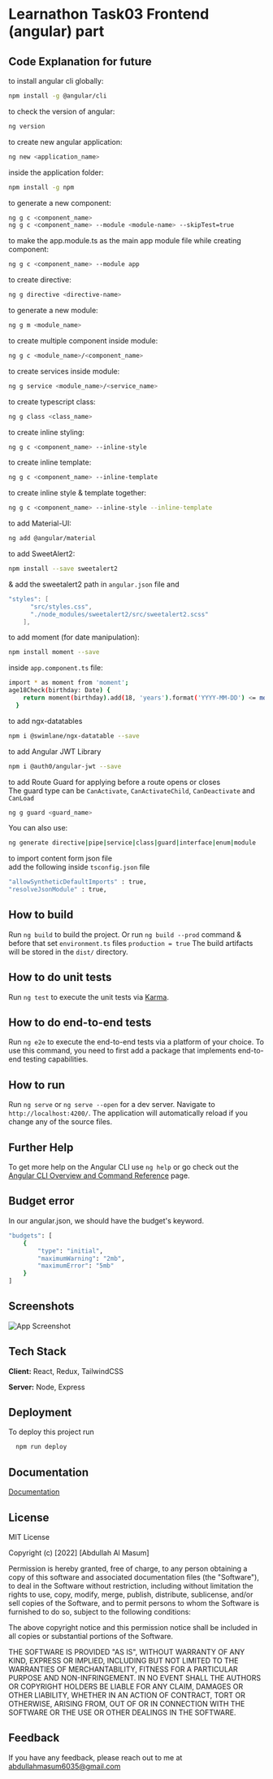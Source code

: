 # Learnathon Task03 Frontend (angular) part

## Code Explanation for future

to install angular cli globally:

```bash
npm install -g @angular/cli
```

to check the version of angular:

```bash
ng version
```

to create new angular application:

```bash
ng new <application_name>
```

inside the application folder:

```bash
npm install -g npm
```

to generate a new component:

```bash
ng g c <component_name>
ng g c <component_name> --module <module-name> --skipTest=true 

```

to make the app.module.ts as the main app module file while creating component:

```bash
ng g c <component_name> --module app
```

to create directive:

```bash
ng g directive <directive-name>
```

to generate a new module:

```bash
ng g m <module_name>
```

to create multiple component inside module:

```bash
ng g c <module_name>/<component_name>
```

to create services inside module:

```bash
ng g service <module_name>/<service_name>
```

to create typescript class:

```bash
ng g class <class_name>
```

to create inline styling:

```bash
ng g c <component_name> --inline-style
```

to create inline template:

```bash
ng g c <component_name> --inline-template
```

to create inline style & template together:

```bash
ng g c <component_name> --inline-style --inline-template
```

to add Material-UI:

```bash
ng add @angular/material
```

to add SweetAlert2:

```bash
npm install --save sweetalert2
```

& add the sweetalert2 path in ```angular.json``` file and

```c
"styles": [
      "src/styles.css",
      "./node_modules/sweetalert2/src/sweetalert2.scss"
    ],
```

to add moment (for date manipulation):

```bash
npm install moment --save
```

inside `app.component.ts` file:

```bash
import * as moment from 'moment';
age18Check(birthday: Date) {
    return moment(birthday).add(18, 'years').format('YYYY-MM-DD') <= moment().format('YYYY-MM-DD');
  }
```

to add ngx-datatables

```bash
npm i @swimlane/ngx-datatable --save
```

to add Angular JWT Library

```bash
npm i @auth0/angular-jwt --save
```

to add Route Guard for applying before a route opens or closes<br/>
The guard type can be `CanActivate`, `CanActivateChild`, `CanDeactivate` and `CanLoad`

```bash
ng g guard <guard_name>
```

You can also use:

```bash
ng generate directive|pipe|service|class|guard|interface|enum|module
```

to import content form json file<br>
add the following inside `tsconfig.json` file
```bash
"allowSyntheticDefaultImports" : true,
"resolveJsonModule" : true,
```

## How to build

Run `ng build` to build the project. Or run `ng build --prod` command & before that set `environment.ts`
files `production = true` The build artifacts will be stored in the `dist/` directory.

## How to do unit tests

Run `ng test` to execute the unit tests via [Karma](https://karma-runner.github.io).

## How to do end-to-end tests

Run `ng e2e` to execute the end-to-end tests via a platform of your choice. To use this command, you need to first add a
package that implements end-to-end testing capabilities.

## How to run

Run `ng serve` or `ng serve --open` for a dev server. Navigate to `http://localhost:4200/`. The application will
automatically reload if you change any of the source files.

## Further Help

To get more help on the Angular CLI use `ng help` or go check out
the [Angular CLI Overview and Command Reference](https://angular.io/cli) page.

## Budget error

In our angular.json, we should have the budget's keyword.

```bash
"budgets": [
    {
        "type": "initial",
        "maximumWarning": "2mb",
        "maximumError": "5mb"
    }
]
```

## Screenshots

![App Screenshot](https://via.placeholder.com/468x300?text=App+Screenshot+Here)

## Tech Stack

**Client:** React, Redux, TailwindCSS

**Server:** Node, Express

## Deployment

To deploy this project run

```bash
  npm run deploy
```

## Documentation

[Documentation](https://docs.google.com/document/d/1aok0PPZw2ZqO7F74tU7SHv-wztoFhG5e1P7XcatPhOY/edit)

## License

MIT License

Copyright (c) [2022] [Abdullah Al Masum]

Permission is hereby granted, free of charge, to any person obtaining a copy
of this software and associated documentation files (the "Software"), to deal
in the Software without restriction, including without limitation the rights
to use, copy, modify, merge, publish, distribute, sublicense, and/or sell
copies of the Software, and to permit persons to whom the Software is
furnished to do so, subject to the following conditions:

The above copyright notice and this permission notice shall be included in all
copies or substantial portions of the Software.

THE SOFTWARE IS PROVIDED "AS IS", WITHOUT WARRANTY OF ANY KIND, EXPRESS OR
IMPLIED, INCLUDING BUT NOT LIMITED TO THE WARRANTIES OF MERCHANTABILITY,
FITNESS FOR A PARTICULAR PURPOSE AND NON-INFRINGEMENT. IN NO EVENT SHALL THE
AUTHORS OR COPYRIGHT HOLDERS BE LIABLE FOR ANY CLAIM, DAMAGES OR OTHER
LIABILITY, WHETHER IN AN ACTION OF CONTRACT, TORT OR OTHERWISE, ARISING FROM,
OUT OF OR IN CONNECTION WITH THE SOFTWARE OR THE USE OR OTHER DEALINGS IN THE
SOFTWARE.

## Feedback

If you have any feedback, please reach out to me at abdullahmasum6035@gmail.com
